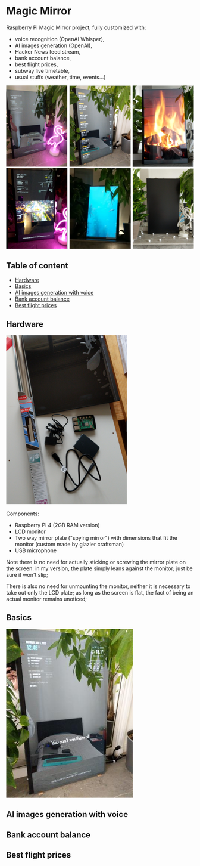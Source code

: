 # Magic Mirror

Raspberry Pi Magic Mirror project, fully customized with:
 * voice recognition (OpenAI Whisper),
 * AI images generation (OpenAI),
 * Hacker News feed stream,
 * bank account balance,
 * best flight prices,
 * subway live timetable,
 * usual stuffs (weather, time, events...)

![image](pictures/001.png)

## Table of content

 * [Hardware](#hardware)
 * [Basics](#basics)
 * [AI images generation with voice](#ai-images-generation-with-voice)
 * [Bank account balance](#bank-account-balance)
 * [Best flight prices](#best-flight-prices)

## Hardware

![image](pictures/002.png)

Components:
 * Raspberry Pi 4 (2GB RAM version)
 * LCD monitor
 * Two way mirror plate ("spying mirror") with dimensions that fit the monitor (custom made by glazier craftsman)
 * USB microphone

Note there is no need for actually sticking or screwing the mirror plate on the screen: in my version, the plate simply leans against the monitor; just be sure it won't slip;

There is also no need for unmounting the monitor, neither it is necessary to take out only the LCD plate; as long as the screen is flat, the fact of being an actual monitor remains unoticed;

## Basics

![image](pictures/003.jpg)

## AI images generation with voice

## Bank account balance

## Best flight prices

